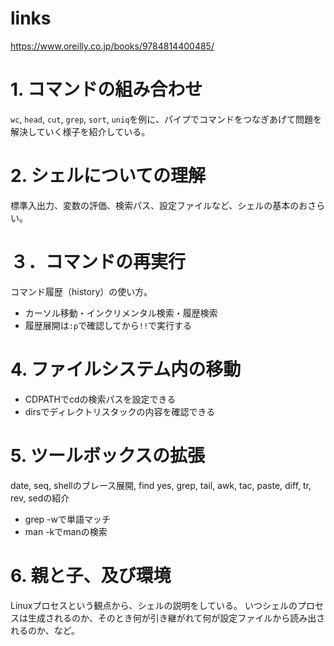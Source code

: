 # links

https://www.oreilly.co.jp/books/9784814400485/

# 1. コマンドの組み合わせ

`wc`, `head`, `cut`, `grep`, `sort`, `uniq`を例に、パイプでコマンドをつなぎあげて問題を解決していく様子を紹介している。

# 2. シェルについての理解

標準入出力、変数の評価、検索パス、設定ファイルなど、シェルの基本のおさらい。

# ３．コマンドの再実行

コマンド履歴（history）の使い方。

- カーソル移動・インクリメンタル検索・履歴検索
- 履歴展開は`:p`で確認してから`!!`で実行する

# 4. ファイルシステム内の移動

- CDPATHでcdの検索パスを設定できる
- dirsでディレクトリスタックの内容を確認できる

# 5. ツールボックスの拡張

date, seq, shellのブレース展開, find yes, grep, tail, awk, tac, paste, diff, tr, rev, sedの紹介

- grep -wで単語マッチ
- man -kでmanの検索

# 6. 親と子、及び環境

Linuxプロセスという観点から、シェルの説明をしている。
いつシェルのプロセスは生成されるのか、そのとき何が引き継がれて何が設定ファイルから読み出されるのか、など。
